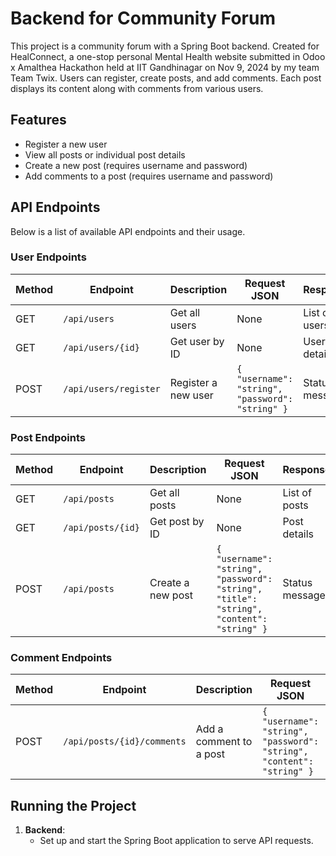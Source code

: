 # Backend for Community Forum

This project is a community forum with a Spring Boot backend. Created for HealConnect, a one-stop personal Mental Health website submitted in Odoo x Amalthea Hackathon held at IIT Gandhinagar on Nov 9, 2024 by my team Team Twix. Users can register, create posts, and add comments. Each post displays its content along with comments from various users.

## Features
- Register a new user
- View all posts or individual post details
- Create a new post (requires username and password)
- Add comments to a post (requires username and password)

## API Endpoints

Below is a list of available API endpoints and their usage.

### User Endpoints

| Method | Endpoint              | Description            | Request JSON                                          | Response          |
|--------|------------------------|------------------------|-------------------------------------------------------|--------------------|
| GET    | `/api/users`          | Get all users          | None                                                  | List of users      |
| GET    | `/api/users/{id}`     | Get user by ID         | None                                                  | User details       |
| POST   | `/api/users/register` | Register a new user    | `{ "username": "string", "password": "string" }`      | Status message     |

### Post Endpoints

| Method | Endpoint           | Description          | Request JSON                                         | Response          |
|--------|---------------------|----------------------|------------------------------------------------------|--------------------|
| GET    | `/api/posts`       | Get all posts        | None                                                 | List of posts      |
| GET    | `/api/posts/{id}`  | Get post by ID       | None                                                 | Post details       |
| POST   | `/api/posts`       | Create a new post    | `{ "username": "string", "password": "string", "title": "string", "content": "string" }` | Status message |

### Comment Endpoints

| Method | Endpoint                    | Description              | Request JSON                                           | Response          |
|--------|------------------------------|--------------------------|--------------------------------------------------------|--------------------|
| POST   | `/api/posts/{id}/comments`   | Add a comment to a post  | `{ "username": "string", "password": "string", "content": "string" }` | Status message     |

## Running the Project

1. **Backend**:
   - Set up and start the Spring Boot application to serve API requests.
